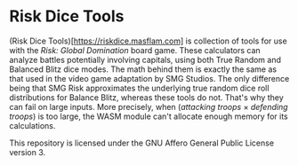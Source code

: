 # Risk Dice Tools

(Risk Dice Tools)[https://riskdice.masflam.com] is collection of tools for use with the *Risk: Global Domination* board game.
These calculators can analyze battles potentially involving capitals, using both
True Random and Balanced Blitz dice modes. The math behind them is exactly
the same as that used in the video game adaptation by SMG Studios. The only difference
being that SMG Risk approximates the underlying true random dice roll distributions for
Balance Blitz, whereas these tools do not. That's why they can fail on large inputs.
More precisely, when (*attacking troops* &times; *defending troops*) is too large,
the WASM module can't allocate enough memory for its calculations.

This repository is licensed under the GNU Affero General Public License version 3.
